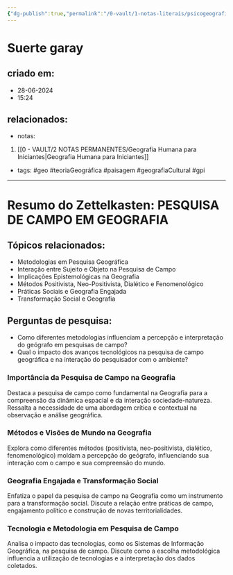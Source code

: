 ```yaml
---
{"dg-publish":true,"permalink":"/0-vault/1-notas-literais/psicogeografia/suerte-garay/","tags":["geo","teoriaGeográfica","paisagem","geografiaCultural","gpi"],"dgHomeLink":true,"dgShowLocalGraph":true,"dgShowFileTree":true,"dgEnableSearch":true}
---
```


# Suerte garay

## criado em: 
- 28-06-2024
- 15:24
## relacionados:
- notas:
1. [[0 - VAULT/2 NOTAS PERMANENTES/Geografia Humana para Iniciantes\|Geografia Humana para Iniciantes]]
- tags: #geo #teoriaGeográfica #paisagem #geografiaCultural
#gpi
---
# Resumo do Zettelkasten: PESQUISA DE CAMPO EM GEOGRAFIA

## Tópicos relacionados:
- Metodologias em Pesquisa Geográfica
- Interação entre Sujeito e Objeto na Pesquisa de Campo
- Implicações Epistemológicas na Geografia
- Métodos Positivista, Neo-Positivista, Dialético e Fenomenológico
- Práticas Sociais e Geografia Engajada
- Transformação Social e Geografia

## Perguntas de pesquisa:
- Como diferentes metodologias influenciam a percepção e interpretação do geógrafo em pesquisas de campo?
- Qual o impacto dos avanços tecnológicos na pesquisa de campo geográfica e na interação do pesquisador com o ambiente?

### Importância da Pesquisa de Campo na Geografia
Destaca a pesquisa de campo como fundamental na Geografia para a compreensão da dinâmica espacial e da interação sociedade-natureza. Ressalta a necessidade de uma abordagem crítica e contextual na observação e análise geográfica.

### Métodos e Visões de Mundo na Geografia
Explora como diferentes métodos (positivista, neo-positivista, dialético, fenomenológico) moldam a percepção do geógrafo, influenciando sua interação com o campo e sua compreensão do mundo.

### Geografia Engajada e Transformação Social
Enfatiza o papel da pesquisa de campo na Geografia como um instrumento para a transformação social. Discute a relação entre práticas de campo, engajamento político e construção de novas territorialidades.

### Tecnologia e Metodologia em Pesquisa de Campo
Analisa o impacto das tecnologias, como os Sistemas de Informação Geográfica, na pesquisa de campo. Discute como a escolha metodológica influencia a utilização de tecnologias e a interpretação dos dados coletados.

